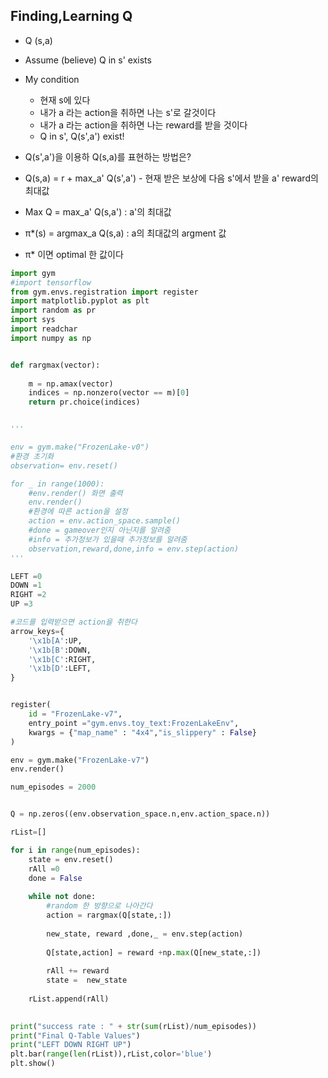 
##  Finding,Learning Q

- Q (s,a)

- Assume (believe) Q in s' exists
- My condition
  - 현재 s에 있다
  - 내가 a 라는 action을 취하면 나는 s'로 갈것이다
  - 내가 a 라는 action을 취하면 나는 reward를 받을 것이다
  - Q in s', Q(s',a') exist!
-  Q(s',a')을 이용하 Q(s,a)를 표현하는 방법은?
- Q(s,a) = r + max_a' Q(s',a')  - 현재 받은 보상에  다음 s'에서 받을 a' reward의 최대값



- Max Q = max_a' Q(s,a') : a'의 최대값
- π*(s)  = argmax_a Q(s,a) : a의 최대값의 argment 값  

- π* 이면 optimal 한 값이다

```python
import gym
#import tensorflow
from gym.envs.registration import register
import matplotlib.pyplot as plt
import random as pr
import sys
import readchar
import numpy as np


def rargmax(vector):
    
    m = np.amax(vector)
    indices = np.nonzero(vector == m)[0]
    return pr.choice(indices)


'''

env = gym.make("FrozenLake-v0")
#환경 초기화
observation= env.reset()

for _ in range(1000):
    #env.render() 화면 출력
    env.render()
    #환경에 따른 action을 설정
    action = env.action_space.sample()
    #done = gameover인지 아닌지를 알려줌
    #info = 추가정보가 있을때 추가정보를 알려줌
    observation,reward,done,info = env.step(action)
'''

LEFT =0
DOWN =1
RIGHT =2
UP =3

#코드를 입력받으면 action을 취한다
arrow_keys={
    '\x1b[A':UP,
    '\x1b[B':DOWN,
    '\x1b[C':RIGHT,
    '\x1b[D':LEFT,
}


register(
    id = "FrozenLake-v7",
    entry_point ="gym.envs.toy_text:FrozenLakeEnv",
    kwargs = {"map_name" : "4x4","is_slippery" : False}
)

env = gym.make("FrozenLake-v7")
env.render()

num_episodes = 2000


Q = np.zeros((env.observation_space.n,env.action_space.n))

rList=[]

for i in range(num_episodes):
    state = env.reset()
    rAll =0
    done = False
    
    while not done:
        #random 한 방향으로 나아간다
        action = rargmax(Q[state,:])
        
        new_state, reward ,done,_ = env.step(action)
        
        Q[state,action] = reward +np.max(Q[new_state,:])
        
        rAll += reward        
        state =  new_state
        
    rList.append(rAll)
    

print("success rate : " + str(sum(rList)/num_episodes))
print("Final Q-Table Values")
print("LEFT DOWN RIGHT UP")
plt.bar(range(len(rList)),rList,color='blue')
plt.show()


```

